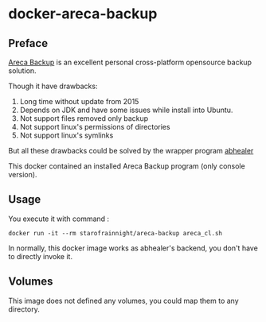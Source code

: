 # docker-areca-backup

## Preface
[Areca Backup](http:/http://www.areca-backup.org/) is an excellent personal cross-platform  opensource backup solution.

Though it have drawbacks:

1. Long time without update from 2015
1. Depends on JDK and have some issues while install into Ubuntu.
1. Not support files removed only backup
1. Not support linux's permissions of directories
1. Not support linux's symlinks

But all these drawbacks could be solved by the  wrapper program [abhealer](https://github.com/starofrainnight/abhealer)

This docker contained an installed Areca Backup program (only console version).

## Usage
You execute it with command :

    docker run -it --rm starofrainnight/areca-backup areca_cl.sh

In normally, this docker image works as abhealer's backend, you don't have to directly invoke it.

## Volumes

This image does not defined any volumes, you could map them to any directory.